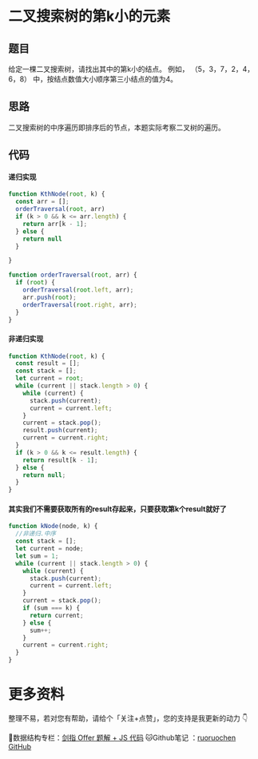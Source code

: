 # 二叉搜索树的第k小的元素

## 题目

 给定一棵二叉搜索树，请找出其中的第k小的结点。 例如， （5，3，7，2，4，6，8） 中，按结点数值大小顺序第三小结点的值为4。

## 思路

二叉搜索树的中序遍历即排序后的节点，本题实际考察二叉树的遍历。

## 代码

#### 递归实现

```js
function KthNode(root, k) {
  const arr = [];
  orderTraversal(root, arr)
  if (k > 0 && k <= arr.length) {
    return arr[k - 1];
  } else {
    return null
  }

}

function orderTraversal(root, arr) {
  if (root) {
    orderTraversal(root.left, arr);
    arr.push(root);
    orderTraversal(root.right, arr);
  }
}
```

#### 非递归实现

```js
function KthNode(root, k) {
  const result = [];
  const stack = [];
  let current = root;
  while (current || stack.length > 0) {
    while (current) {
      stack.push(current);
      current = current.left;
    }
    current = stack.pop();
    result.push(current);
    current = current.right;
  }
  if (k > 0 && k <= result.length) {
    return result[k - 1];
  } else {
    return null;
  }
}

```

#### 其实我们不需要获取所有的result存起来，只要获取第k个result就好了

```js
function kNode(node, k) {
  //非递归.中序
  const stack = [];
  let current = node;
  let sum = 1;
  while (current || stack.length > 0) {
    while (current) {
      stack.push(current);
      current = current.left;
    }
    current = stack.pop();
    if (sum === k) {
      return current;
    } else {
      sum++;
    }
    current = current.right;
  }
}
```

# 更多资料

整理不易，若对您有帮助，请给个「关注+点赞」，您的支持是我更新的动力 👇

📖数据结构专栏：[剑指 Offer 题解 + JS 代码](https://blog.csdn.net/weixin_43786756/category_10716516.html) 
🐱Github笔记 ：[ruoruochen GitHub](https://github.com/ruoruochen/front-end-note)